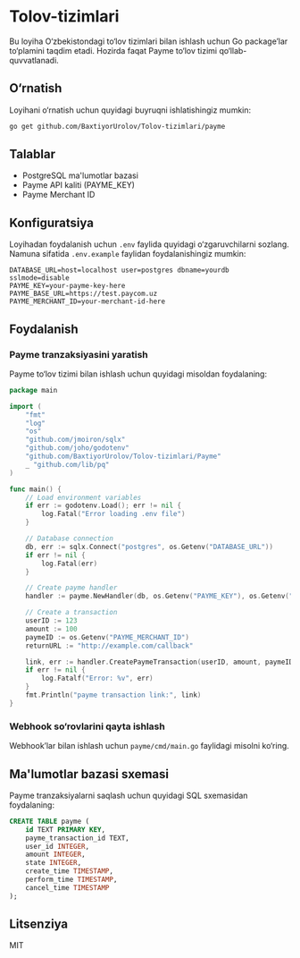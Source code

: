 # Tolov-tizimlari

Bu loyiha O‘zbekistondagi to‘lov tizimlari bilan ishlash uchun Go package’lar to‘plamini taqdim etadi. Hozirda faqat Payme to‘lov tizimi qo‘llab-quvvatlanadi.

## O‘rnatish

Loyihani o‘rnatish uchun quyidagi buyruqni ishlatishingiz mumkin:

```bash
go get github.com/BaxtiyorUrolov/Tolov-tizimlari/payme
```

## Talablar

- PostgreSQL ma'lumotlar bazasi
- Payme API kaliti (PAYME_KEY)
- Payme Merchant ID

## Konfiguratsiya

Loyihadan foydalanish uchun `.env` faylida quyidagi o‘zgaruvchilarni sozlang. Namuna sifatida `.env.example` faylidan foydalanishingiz mumkin:

```plaintext
DATABASE_URL=host=localhost user=postgres dbname=yourdb sslmode=disable
PAYME_KEY=your-payme-key-here
PAYME_BASE_URL=https://test.paycom.uz
PAYME_MERCHANT_ID=your-merchant-id-here
```

## Foydalanish

### Payme tranzaksiyasini yaratish
Payme to‘lov tizimi bilan ishlash uchun quyidagi misoldan foydalaning:

```go
package main

import (
	"fmt"
	"log"
	"os"
	"github.com/jmoiron/sqlx"
	"github.com/joho/godotenv"
	"github.com/BaxtiyorUrolov/Tolov-tizimlari/Payme"
	_ "github.com/lib/pq"
)

func main() {
	// Load environment variables
	if err := godotenv.Load(); err != nil {
		log.Fatal("Error loading .env file")
	}

	// Database connection
	db, err := sqlx.Connect("postgres", os.Getenv("DATABASE_URL"))
	if err != nil {
		log.Fatal(err)
	}

	// Create payme handler
	handler := payme.NewHandler(db, os.Getenv("PAYME_KEY"), os.Getenv("PAYME_BASE_URL"))

	// Create a transaction
	userID := 123
	amount := 100
	paymeID := os.Getenv("PAYME_MERCHANT_ID")
	returnURL := "http://example.com/callback"

	link, err := handler.CreatePaymeTransaction(userID, amount, paymeID, returnURL)
	if err != nil {
		log.Fatalf("Error: %v", err)
	}
	fmt.Println("payme transaction link:", link)
}
```

### Webhook so‘rovlarini qayta ishlash
Webhook’lar bilan ishlash uchun `payme/cmd/main.go` faylidagi misolni ko‘ring.

## Ma'lumotlar bazasi sxemasi
Payme tranzaksiyalarni saqlash uchun quyidagi SQL sxemasidan foydalaning:

```sql
CREATE TABLE payme (
    id TEXT PRIMARY KEY,
    payme_transaction_id TEXT,
    user_id INTEGER,
    amount INTEGER,
    state INTEGER,
    create_time TIMESTAMP,
    perform_time TIMESTAMP,
    cancel_time TIMESTAMP
);
```

## Litsenziya
MIT